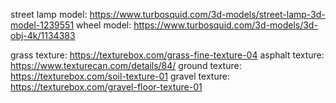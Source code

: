 street lamp model: https://www.turbosquid.com/3d-models/street-lamp-3d-model-1239551
wheel model: https://www.turbosquid.com/3d-models/3d-obj-4k/1134383

grass texture: https://texturebox.com/grass-fine-texture-04
asphalt texture: https://www.texturecan.com/details/84/
ground texture: https://texturebox.com/soil-texture-01
gravel texture: https://texturebox.com/gravel-floor-texture-01
